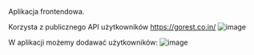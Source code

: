 Aplikacja frontendowa. 

Korzysta z publicznego API użytkowników https://gorest.co.in/
![image](https://user-images.githubusercontent.com/62883259/194728448-6aca353a-798a-4ef5-84b0-4b4585ad4f26.png)

W aplikacji możemy dodawać użytkowników:
![image](https://user-images.githubusercontent.com/62883259/194728474-c1b18a9d-4117-446e-96e0-2eac72bae585.png)

